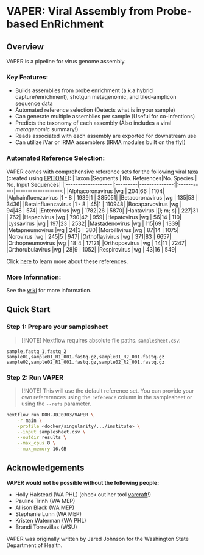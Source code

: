 # VAPER: Viral Assembly from Probe-based EnRichment
## Overview
VAPER is a pipeline for virus genome assembly.
### Key Features:
-  Builds assemblies from probe enrichment (a.k.a hybrid capture/enrichment), shotgun metagenomic, and tiled-amplicon sequence data
-  Automated reference selection (Detects what is in your sample)
-  Can generate multiple assemblies per sample (Useful for co-infections)
-  Predicts the taxonomy of each assembly (Also includes a viral *metagenomic* summary!)
-  Reads associated with each assembly are exported for downstream use
-  Can utilize iVar or IRMA assemblers (IRMA modules built on the fly!)

### Automated Reference Selection:
VAPER comes with comprehensive reference sets for the following viral taxa (created using [EPITOME](https://github.com/DOH-JDJ0303/epitome)):
|Taxon               |Segments  | No. References|No. Species | No. Input Sequences|
|:-------------------|:---------|--------------:|:-----------|-------------------:|
|Alphacoronavirus    |wg        |            204|66          |                1104|
|Alphainfluenzavirus |1 - 8     |           1939|1           |              385051|
|Betacoronavirus     |wg        |            135|53          |                3436|
|Betainfluenzavirus  |1 - 8     |             45|1           |              110948|
|Bocaparvovirus      |wg        |             94|48          |                 574|
|Enterovirus         |wg        |           1782|26          |                5870|
|Hantavirus          |[l; m; s] |            227|31          |                 762|
|Hepacivirus         |wg        |            790|42          |                 959|
|Hepatovirus         |wg        |             56|14          |                 110|
|Lyssavirus          |wg        |            197|23          |                2532|
|Mastadenovirus      |wg        |            115|69          |                1339|
|Metapneumovirus     |wg        |             24|3           |                 380|
|Morbillivirus       |wg        |             87|14          |                1075|
|Norovirus           |wg        |            245|5           |                 947|
|Orthoflavivirus     |wg        |            371|83          |                6657|
|Orthopneumovirus    |wg        |             18|4           |               17121|
|Orthopoxvirus       |wg        |             14|11          |                7247|
|Orthorubulavirus    |wg        |             28|9           |                1052|
|Respirovirus        |wg        |             43|16          |                 549|

Click [here](https://github.com/DOH-JDJ0303/vaper/blob/main/assets/reference_sets/EPITOME_2025-02-12.md) to learn more about these references.

### More Information:
See the [wiki](https://github.com/DOH-JDJ0303/VAPER/wiki) for more information.

## Quick Start
### Step 1: Prepare your samplesheet
> [!NOTE] Nextflow requires absolute file paths.
`samplesheet.csv`:

```csv
sample,fastq_1,fastq_2
sample01,sample01_R1_001.fastq.gz,sample01_R2_001.fastq.gz
sample02,sample02_R1_001.fastq.gz,sample02_R2_001.fastq.gz
```
### Step 2: Run VAPER
> [!NOTE] This will use the default reference set. You can provide your own refererences using the `reference` column in the samplesheet or using the `--refs` parameter.
```bash
nextflow run DOH-JDJ0303/VAPER \
    -r main \
    -profile <docker/singularity/.../institute> \
    --input samplesheet.csv \
    --outdir results \
    --max_cpus 8 \
    --max_memory 16.GB
```
## Acknowledgements
**VAPER would not be possible without the following people:**
- Holly Halstead (WA PHL) (check out her tool [varcraft](https://github.com/DOH-HNH0303/varcraft)!)
- Pauline Trinh (WA MEP)
- Allison Black (WA MEP)
- Stephanie Lunn (WA MEP)
- Kristen Waterman (WA PHL)
- Brandi Torrevillas (WSU)

VAPER was originally written by Jared Johnson for the Washington State Department of Health.

